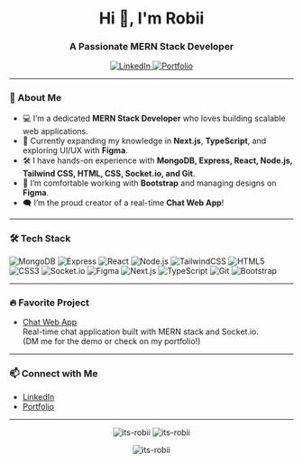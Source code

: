 <!-- Hi there, I'm Robii! 👋 -->

<h1 align="center">Hi 👋, I'm Robii</h1>
<h3 align="center">A Passionate MERN Stack Developer</h3>

<p align="center">
  <a href="https://www.linkedin.com/in/md-robiul-650439344">
    <img src="https://img.shields.io/badge/LinkedIn-blue?style=flat-square&logo=linkedin" alt="LinkedIn" />
  </a>
  <a href="https://my-portfolio-dkkw.vercel.app/">
    <img src="https://img.shields.io/badge/Portfolio-robii-orange?style=flat-square&logo=vercel" alt="Portfolio" />
  </a>
</p>

---

### 🚀 About Me

- 💻 I’m a dedicated **MERN Stack Developer** who loves building scalable web applications.
- 🌱 Currently expanding my knowledge in **Next.js**, **TypeScript**, and exploring UI/UX with **Figma**.
- 🛠️ I have hands-on experience with **MongoDB, Express, React, Node.js, Tailwind CSS, HTML, CSS, Socket.io, and Git**.
- 🎨 I’m comfortable working with **Bootstrap** and managing designs on **Figma**.
- 🗨️ I’m the proud creator of a real-time **Chat Web App**!

---

### 🛠️ Tech Stack

![MongoDB](https://img.shields.io/badge/-MongoDB-4ea94b?logo=mongodb&logoColor=white&style=flat-square)
![Express](https://img.shields.io/badge/-Express.js-000000?logo=express&logoColor=white&style=flat-square)
![React](https://img.shields.io/badge/-React-61dafb?logo=react&logoColor=black&style=flat-square)
![Node.js](https://img.shields.io/badge/-Node.js-339933?logo=node.js&logoColor=white&style=flat-square)
![TailwindCSS](https://img.shields.io/badge/-TailwindCSS-06b6d4?logo=tailwind-css&logoColor=white&style=flat-square)
![HTML5](https://img.shields.io/badge/-HTML5-e34c26?logo=html5&logoColor=white&style=flat-square)
![CSS3](https://img.shields.io/badge/-CSS3-1572b6?logo=css3&logoColor=white&style=flat-square)
![Socket.io](https://img.shields.io/badge/-Socket.io-010101?logo=socket.io&logoColor=white&style=flat-square)
![Figma](https://img.shields.io/badge/-Figma-f24e1e?logo=figma&logoColor=white&style=flat-square)
![Next.js](https://img.shields.io/badge/-Next.js-000000?logo=next.js&logoColor=white&style=flat-square)
![TypeScript](https://img.shields.io/badge/-TypeScript-3178c6?logo=typescript&logoColor=white&style=flat-square)
![Git](https://img.shields.io/badge/-Git-F05032?logo=git&logoColor=white&style=flat-square)
![Bootstrap](https://img.shields.io/badge/-Bootstrap-7952b3?logo=bootstrap&logoColor=white&style=flat-square)

---

### 🔥 Favorite Project

- [Chat Web App](#)  
  Real-time chat application built with MERN stack and Socket.io.  
  (DM me for the demo or check on my portfolio!)

---

### 📫 Connect with Me

- [LinkedIn](https://www.linkedin.com/in/md-robiul-650439344)
- [Portfolio](https://my-portfolio-dkkw.vercel.app/)

---

<!-- Stats -->
<p align="center">
  <img src="https://github-readme-stats.vercel.app/api?username=its-robii&show_icons=true&theme=radical" alt="its-robii" />
  <img src="https://github-readme-stats.vercel.app/api/top-langs/?username=its-robii&layout=compact&theme=radical" alt="its-robii" />
</p>

<!-- visitor badge -->
<p align="center">
  <img src="https://komarev.com/ghpvc/?username=its-robii&label=Profile%20views&color=0e75b6&style=flat" alt="its-robii" />
</p>
